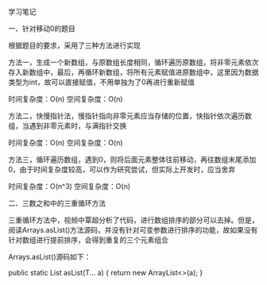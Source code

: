 学习笔记

一、针对移动0的题目

根据题目的要求，采用了三种方法进行实现

方法一，生成一个新数组，与原数组长度相同，循环遍历原数组，将非零元素依次存入新数组中，最后，再循环新数组，将所有元素赋值进原数组中，这里因为数据类型为int，故可以直接赋值，不用单独为了0再进行重新赋值

时间复杂度：O(n)
空间复杂度：O(n)

方法二，快慢指针法，慢指针指向非零元素应当存储的位置，快指针依次遍历数组，当遇到非零元素时，与满指针交换

时间复杂度：O(n)
空间复杂度：O(n)

方法三，循环遍历数组，遇到0，则将后面元素整体往前移动，再往数组末尾添加0，由于时间复杂度较高，可以作为研究尝试，但实际上开发时，应当舍弃

时间复杂度：O(n^3)
空间复杂度：O(n)

二、三数之和中的三重循环方法

三重循环方法中，视频中覃超分析了代码，进行数组排序的部分可以去掉。但是，阅读Arrays.asList()方法源码，并没有针对可变参数进行排序的功能，故如果没有针对数组进行提前排序，会得到重复的三个元素组合

Arrays.asList()源码如下：

public static <T> List<T> asList(T... a) {
	return new ArrayList<>(a);
}
